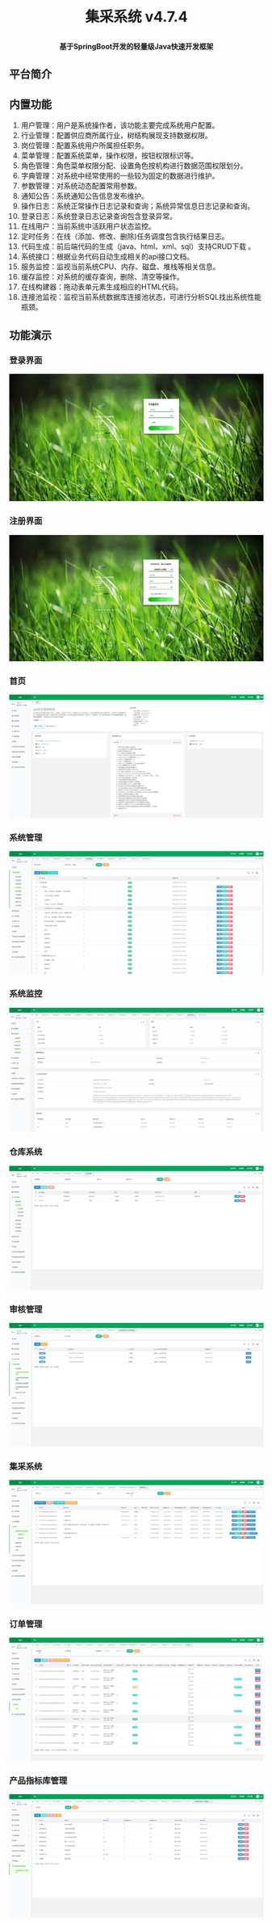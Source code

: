 
<h1 align="center" style="margin: 30px 0 30px; font-weight: bold;">集采系统 v4.7.4</h1>
<h4 align="center">基于SpringBoot开发的轻量级Java快速开发框架</h4>


## 平台简介


## 内置功能

1.  用户管理：用户是系统操作者，该功能主要完成系统用户配置。
2.  行业管理：配置供应商所属行业，树结构展现支持数据权限。
3.  岗位管理：配置系统用户所属担任职务。
4.  菜单管理：配置系统菜单，操作权限，按钮权限标识等。
5.  角色管理：角色菜单权限分配、设置角色按机构进行数据范围权限划分。
6.  字典管理：对系统中经常使用的一些较为固定的数据进行维护。
7.  参数管理：对系统动态配置常用参数。
8.  通知公告：系统通知公告信息发布维护。
9.  操作日志：系统正常操作日志记录和查询；系统异常信息日志记录和查询。
10. 登录日志：系统登录日志记录查询包含登录异常。
11. 在线用户：当前系统中活跃用户状态监控。
12. 定时任务：在线（添加、修改、删除)任务调度包含执行结果日志。
13. 代码生成：前后端代码的生成（java、html、xml、sql）支持CRUD下载 。
14. 系统接口：根据业务代码自动生成相关的api接口文档。
15. 服务监控：监视当前系统CPU、内存、磁盘、堆栈等相关信息。
16. 缓存监控：对系统的缓存查询，删除、清空等操作。
17. 在线构建器：拖动表单元素生成相应的HTML代码。
18. 连接池监视：监视当前系统数据库连接池状态，可进行分析SQL找出系统性能瓶颈。



## 功能演示

### 登录界面

![image-20220915141159941](https://github.com/bufferstreamer/cps/blob/dev/README.assets/image-20220915141159941.png)

### 注册界面

![image-20220915141226799](https://github.com/bufferstreamer/cps/blob/dev/README.assets/image-20220915141226799.png)

### 首页

![](https://github.com/bufferstreamer/cps/blob/dev/README.assets/image-20220915141658593.png)

### 系统管理

![image-20220915142018631](https://github.com/bufferstreamer/cps/blob/dev/README.assets/image-20220915142018631.png)

### 系统监控

![image-20220915142103231](https://github.com/bufferstreamer/cps/blob/dev/README.assets/image-20220915142103231.png)

### 仓库系统

![image-20220915142433074](https://github.com/bufferstreamer/cps/blob/dev/README.assets/image-20220915142433074.png)

### 审核管理

![image-20220915142506973](https://github.com/bufferstreamer/cps/blob/dev/README.assets/image-20220915142506973.png)

### 集采系统

![image-20220915142538237](https://github.com/bufferstreamer/cps/blob/dev/README.assets/image-20220915142538237.png)

### 订单管理

![image-20220915142607683](https://github.com/bufferstreamer/cps/blob/dev/README.assets/image-20220915142607683.png)

### 产品指标库管理

![image-20220915142626094](https://github.com/bufferstreamer/cps/blob/dev/README.assets/image-20220915142626094.png)
